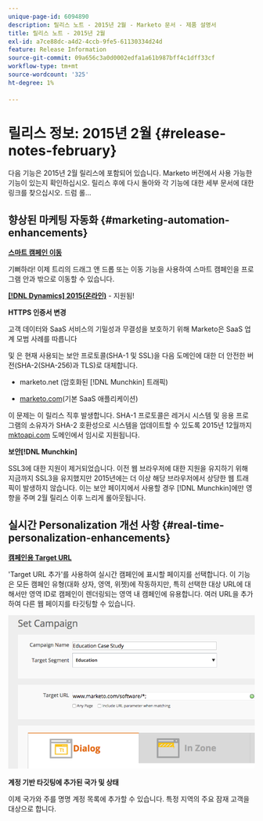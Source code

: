 ```yaml
---
unique-page-id: 6094890
description: 릴리스 노트 - 2015년 2월 - Marketo 문서 - 제품 설명서
title: 릴리스 노트 - 2015년 2월
exl-id: a7ce88dc-a4d2-4ccb-9fe5-61130334d24d
feature: Release Information
source-git-commit: 09a656c3a0d0002edfa1a61b987bff4c1dff33cf
workflow-type: tm+mt
source-wordcount: '325'
ht-degree: 1%

---
```


# 릴리스 정보: 2015년 2월 {#release-notes-february}

다음 기능은 2015년 2월 릴리스에 포함되어 있습니다. Marketo 버전에서 사용 가능한 기능이 있는지 확인하십시오. 릴리스 후에 다시 돌아와 각 기능에 대한 세부 문서에 대한 링크를 찾으십시오. 드럼 롤...

## 향상된 마케팅 자동화 {#marketing-automation-enhancements}

**[스마트 캠페인 이동](/help/marketo/product-docs/core-marketo-concepts/smart-campaigns/using-smart-campaigns/move-a-smart-campaign.md)**

기뻐하라! 이제 트리의 드래그 앤 드롭 또는 이동 기능을 사용하여 스마트 캠페인을 프로그램 안과 밖으로 이동할 수 있습니다.

**[[!DNL Dynamics] 2015(온라인)](https://docs.marketo.com/display/docs/microsoft+dynamics+2013+on-premises)** - 지원됨!

**HTTPS 인증서 변경**

고객 데이터와 SaaS 서비스의 기밀성과 무결성을 보호하기 위해 Marketo은 SaaS 업계 모범 사례를 따릅니다

및 은 현재 사용되는 보안 프로토콜(SHA-1 및 SSL)을 다음 도메인에 대한 더 안전한 버전(SHA-2(SHA-256)과 TLS)로 대체합니다.

* marketo.net (암호화된 [!DNL Munchkin] 트래픽)

* [marketo.com](https://marketo.com)&#x200B;(기본 SaaS 애플리케이션)

이 문제는 이 릴리스 직후 발생합니다. SHA-1 프로토콜은 레거시 시스템 및 응용 프로그램의 소유자가 SHA-2 호환성으로 시스템을 업데이트할 수 있도록 2015년 12월까지 [mktoapi.com](https://mktoapi.com) 도메인에서 임시로 지원됩니다.

**보안[!DNL Munchkin]**

SSL3에 대한 지원이 제거되었습니다. 이전 웹 브라우저에 대한 지원을 유지하기 위해 지금까지 SSL3을 유지했지만 2015년에는 더 이상 해당 브라우저에서 상당한 웹 트래픽이 발생하지 않습니다. 이는 보안 페이지에서 사용할 경우 [!DNL Munchkin]에만 영향을 주며 2월 릴리스 이후 느리게 롤아웃됩니다.

## 실시간 Personalization 개선 사항 {#real-time-personalization-enhancements}

**[캠페인용 Target URL](/help/marketo/product-docs/web-personalization/working-with-web-campaigns/adding-a-target-url-to-a-web-campaign.md)**

&#39;Target URL 추가&#39;를 사용하여 실시간 캠페인에 표시할 페이지를 선택합니다. 이 기능은 모든 캠페인 유형(대화 상자, 영역, 위젯)에 작동하지만, 특히 선택한 대상 URL에 대해서만 영역 ID로 캠페인이 렌더링되는 영역 내 캠페인에 유용합니다. 여러 URL을 추가하여 다른 웹 페이지를 타깃팅할 수 있습니다.

![](assets/image2015-2-19-11-3a0-3a30.png)

**계정 기반 타깃팅에 추가된 국가 및 상태**

이제 국가와 주를 명명 계정 목록에 추가할 수 있습니다. 특정 지역의 주요 잠재 고객을 대상으로 합니다.
